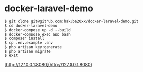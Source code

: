 # docker-laravel-demo

```
$ git clone git@github.com:hakuba20xx/docker-laravel-demo.git
$ cd docker-laravel-demo
$ docker-compose up -d --build
$ docker-compose exec app bash
$ composer install
$ cp .env.example .env
$ php artisan key:generate
$ php artisan migrate
$ exit
```

[http://127.0.0.1:8080](http://127.0.0.1:8080)

